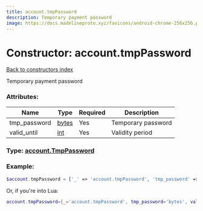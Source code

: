 ```yaml
---
title: account.tmpPassword
description: Temporary payment password
image: https://docs.madelineproto.xyz/favicons/android-chrome-256x256.png
---
```

# Constructor: account.tmpPassword  
[Back to constructors index](index.md)



Temporary payment password

### Attributes:

| Name     |    Type       | Required | Description |
|----------|---------------|----------|-------------|
|tmp\_password|[bytes](../types/bytes.md) | Yes|Temporary password|
|valid\_until|[int](../types/int.md) | Yes|Validity period|



### Type: [account.TmpPassword](../types/account.TmpPassword.md)


### Example:

```php
$account.tmpPassword = ['_' => 'account.tmpPassword', 'tmp_password' => 'bytes', 'valid_until' => int];
```  


Or, if you're into Lua:

```lua
account.tmpPassword={_='account.tmpPassword', tmp_password='bytes', valid_until=int}

```


